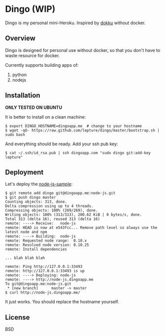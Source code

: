 # Dingo (WIP)

Dingo is my personal mini-Heroku. Inspired by [dokku](https://github.com/progrium/dokku) without docker.

## Overview

Dingo is designed for personal use without docker, so that you don't have
to waste resource for docker.

Currently supports building apps of:

1. python
2. nodejs

## Installation

**ONLY TESTED ON UBUNTU**

It is better to install on a clean machine:

    $ export DINGO_HOSTNAME=dingoapp.me  # change to your hostname
    $ wget -qO- https://raw.github.com/lepture/dingo/master/bootstrap.sh | sudo bash

And everything should be ready. Add your ssh pub key:

    $ cat ~/.ssh/id_rsa.pub | ssh dingoapp.com "sudo dingo git:add-key lepture"

## Deployment

Let's deploy the [node-js-sample](https://github.com/heroku/node-js-sample):

    $ git remote add dingo git@dingoapp.me:node-js.git
    $ git push dingo master
    Counting objects: 313, done.
    Delta compression using up to 4 threads.
    Compressing objects: 100% (269/269), done.
    Writing objects: 100% (313/313), 200.62 KiB | 0 bytes/s, done.
    Total 313 (delta 16), reused 313 (delta 16)
    remote: ----> Receive:   node-js
    remote: HEAD is now at e543fcc... Remove path level so always use the latest node and npm
    remote: ----> Building:  node-js
    remote: Requested node range:  0.10.x
    remote: Resolved node version: 0.10.25
    remote: Install dependencies

    ... blah blah blah

    remote: Ping http://127.0.0.1:33493
    remote: http://127.0.0.1:33493 is up
    remote: ----> Deploying: node-js
    remote: ----> http://node-js.dingoapp.me
    To git@dingoapp.me:node-js.git
     * [new branch]      master -> master
    $ curl http://node-js.dingoapp.me/

It just works. You should replace the hostname yourself.

## License

BSD

